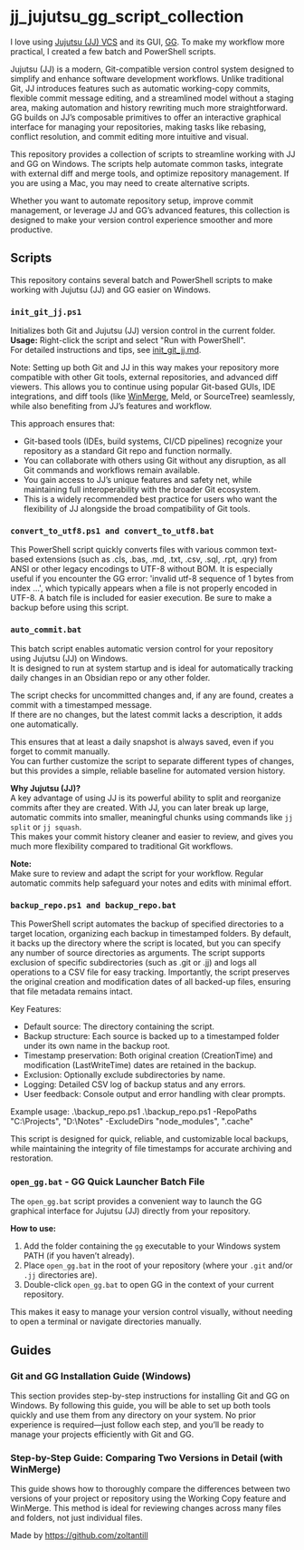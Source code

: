 # jj_jujutsu_gg_script_collection

I love using [Jujutsu (JJ) VCS](https://github.com/jj-vcs/jj) and its GUI, [GG](https://github.com/gulbanana/gg). 
To make my workflow more practical, I created a few batch and PowerShell scripts.

Jujutsu (JJ) is a modern, Git-compatible version control system designed to simplify and enhance software development workflows. Unlike traditional Git, JJ introduces features such as automatic working-copy commits, flexible commit message editing, and a streamlined model without a staging area, making automation and history rewriting much more straightforward. GG builds on JJ’s composable primitives to offer an interactive graphical interface for managing your repositories, making tasks like rebasing, conflict resolution, and commit editing more intuitive and visual.

This repository provides a collection of scripts to streamline working with JJ and GG on Windows. The scripts help automate common tasks, integrate with external diff and merge tools, and optimize repository management. If you are using a Mac, you may need to create alternative scripts.

Whether you want to automate repository setup, improve commit management, or leverage JJ and GG’s advanced features, this collection is designed to make your version control experience smoother and more productive.


## Scripts

This repository contains several batch and PowerShell scripts to make working with Jujutsu (JJ) and GG easier on Windows.


### `init_git_jj.ps1`

Initializes both Git and Jujutsu (JJ) version control in the current folder.  
**Usage:** Right-click the script and select "Run with PowerShell".  
For detailed instructions and tips, see [init_git_jj.md](scripts/init_git_jj.md).

Note:
Setting up both Git and JJ in this way makes your repository more compatible with other Git tools, external repositories, and advanced diff viewers. This allows you to continue using popular Git-based GUIs, IDE integrations, and diff tools (like [WinMerge](https://github.com/WinMerge/winmerge), Meld, or SourceTree) seamlessly, while also benefiting from JJ’s features and workflow.

This approach ensures that:
 - Git-based tools (IDEs, build systems, CI/CD pipelines) recognize your repository as a standard Git repo and function normally.
 - You can collaborate with others using Git without any disruption, as all Git commands and workflows remain available.
 - You gain access to JJ’s unique features and safety net, while maintaining full interoperability with the broader Git ecosystem.
 - This is a widely recommended best practice for users who want the flexibility of JJ alongside the broad compatibility of Git tools.

 
### `convert_to_utf8.ps1 and convert_to_utf8.bat`

This PowerShell script quickly converts files with various common text-based extensions (such as .cls, .bas, .md, .txt, .csv, .sql, .rpt, .qry) from ANSI or other legacy encodings to UTF-8 without BOM.
It is especially useful if you encounter the GG error:
'invalid utf-8 sequence of 1 bytes from index ...',
which typically appears when a file is not properly encoded in UTF-8.
A batch file is included for easier execution.
Be sure to make a backup before using this script.


### `auto_commit.bat`

This batch script enables automatic version control for your repository using Jujutsu (JJ) on Windows.  
It is designed to run at system startup and is ideal for automatically tracking daily changes in an Obsidian repo or any other folder.

The script checks for uncommitted changes and, if any are found, creates a commit with a timestamped message.  
If there are no changes, but the latest commit lacks a description, it adds one automatically.

This ensures that at least a daily snapshot is always saved, even if you forget to commit manually.  
You can further customize the script to separate different types of changes, but this provides a simple, reliable baseline for automated version history.

**Why Jujutsu (JJ)?**  
A key advantage of using JJ is its powerful ability to split and reorganize commits after they are created. With JJ, you can later break up large, automatic commits into smaller, meaningful chunks using commands like `jj split` or `jj squash`.  
This makes your commit history cleaner and easier to review, and gives you much more flexibility compared to traditional Git workflows.

**Note:**  
Make sure to review and adapt the script for your workflow. Regular automatic commits help safeguard your notes and edits with minimal effort.


### `backup_repo.ps1 and backup_repo.bat`

This PowerShell script automates the backup of specified directories to a target location, organizing each backup in timestamped folders. By default, it backs up the directory where the script is located, but you can specify any number of source directories as arguments. The script supports exclusion of specific subdirectories (such as .git or .jj) and logs all operations to a CSV file for easy tracking.
Importantly, the script preserves the original creation and modification dates of all backed-up files, ensuring that file metadata remains intact.

Key Features:
 - Default source: The directory containing the script.
 - Backup structure: Each source is backed up to a timestamped folder under its own name in the backup root.
 - Timestamp preservation: Both original creation (CreationTime) and modification (LastWriteTime) dates are retained in the backup.
 - Exclusion: Optionally exclude subdirectories by name.
 - Logging: Detailed CSV log of backup status and any errors.
 - User feedback: Console output and error handling with clear prompts.

Example usage:
.\backup_repo.ps1
.\backup_repo.ps1 -RepoPaths "C:\Projects", "D:\Notes" -ExcludeDirs "node_modules", ".cache"

This script is designed for quick, reliable, and customizable local backups, while maintaining the integrity of file timestamps for accurate archiving and restoration.


### `open_gg.bat` - GG Quick Launcher Batch File

The `open_gg.bat` script provides a convenient way to launch the GG graphical interface for Jujutsu (JJ) directly from your repository.

**How to use:**
1. Add the folder containing the `gg` executable to your Windows system PATH (if you haven’t already).
2. Place `open_gg.bat` in the root of your repository (where your `.git` and/or `.jj` directories are).
3. Double-click `open_gg.bat` to open GG in the context of your current repository.

This makes it easy to manage your version control visually, without needing to open a terminal or navigate directories manually.


## Guides

### Git and GG Installation Guide (Windows)

This section provides step-by-step instructions for installing Git and GG on Windows.
By following this guide, you will be able to set up both tools quickly and use them from any directory on your system.
No prior experience is required—just follow each step, and you’ll be ready to manage your projects efficiently with Git and GG.


### Step-by-Step Guide: Comparing Two Versions in Detail (with WinMerge)

This guide shows how to thoroughly compare the differences between two versions of your project or repository using the Working Copy feature and WinMerge. This method is ideal for reviewing changes across many files and folders, not just individual files.



Made by https://github.com/zoltantill

